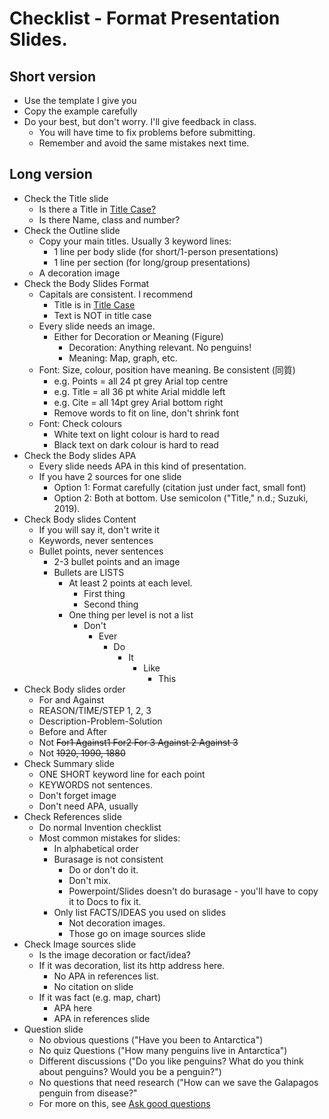 # Checklist - Format Presentation Slides. 

## Short version
* Use the template I give you
* Copy the example carefully
* Do your best, but don't worry. I'll give feedback in class.
    * You will have time to fix problems before submitting. 
    * Remember and avoid the same mistakes next time.

## Long version
* Check the Title slide
    * Is there a Title in [Title Case?](Style-UseTitleCase)
    * Is there Name, class and number?
* Check the Outline slide
    * Copy your main titles. Usually 3 keyword lines:
        * 1 line per body slide (for short/1-person presentations)
        * 1 line per section (for long/group presentations)
    * A decoration image 
* Check the Body Slides Format
    * Capitals are consistent. I recommend
        * Title is in [Title Case](Style-UseTitleCase)
        * Text is NOT in title case
    * Every slide needs an image. 
        * Either for Decoration or Meaning (Figure)
            * Decoration: Anything relevant. No penguins!
            * Meaning: Map, graph, etc. 
    * Font: Size, colour, position have meaning. Be consistent (同質)
        * e.g. Points = all 24 pt grey Arial top centre
        * e.g. Title = all 36 pt white Arial middle left
        * e.g. Cite = all 14pt grey Arial bottom right
        * Remove words to fit on line, don't shrink font 
    * Font: Check colours
        * White text on light colour is hard to read
        * Black text on dark colour is hard to read
* Check the Body slides APA
    * Every slide needs APA in this kind of presentation. 
    * If you have 2 sources for one slide
        * Option 1: Format carefully (citation just under fact, small font)
        * Option 2: Both at bottom. Use semicolon ("Title," n.d.; Suzuki, 2019). 
* Check Body slides Content
    * If you will say it, don't write it 
    * Keywords, never sentences
    * Bullet points, never sentences
        * 2-3 bullet points and an image
        * Bullets are LISTS
            * At least 2 points at each level. 
                * First thing
                * Second thing
            * One thing per level is not a list 
                * Don't
                    * Ever 
                        * Do
                            * It 
                                * Like 
                                    * This
* Check Body slides order 
    * For and Against
    * REASON/TIME/STEP 1, 2, 3
    * Description-Problem-Solution
    * Before and After
    * Not ~~For1 Against1 For2 For 3 Against 2 Against 3~~
    * Not ~~1920, 1990, 1880~~
* Check Summary slide
    * ONE SHORT keyword line for each point
    * KEYWORDS not sentences. 
    * Don't forget image
    * Don't need APA, usually
* Check References slide
    * Do normal Invention checklist
    * Most common mistakes for slides:
        * In alphabetical order
        * Burasage is not consistent
            * Do or don't do it. 
            * Don't mix. 
            * Powerpoint/Slides doesn't do burasage - you'll have to copy it to Docs to fix it. 
        * Only list FACTS/IDEAS you used on slides
            * Not decoration images. 
            * Those go on image sources slide 
* Check Image sources slide
    * Is the image decoration or fact/idea?
    * If it was decoration, list its http address here. 
        * No APA in references list. 
        * No citation on slide
    * If it was fact (e.g. map, chart) 
        * APA here
        * APA in references slide
* Question slide
    * No obvious questions ("Have you been to Antarctica")
    * No quiz Questions ("How many penguins live in Antarctica")
    * Different discussions ("Do you like penguins? What do you think about penguins? Would you be a penguin?")
    * No questions that need research ("How can we save the Galapagos penguin from disease?"    
    * For more on this, see [Ask good questions](Style-AskGoodQuestions)
